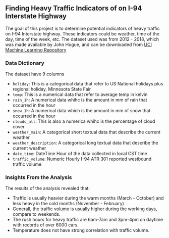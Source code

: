 ## Finding Heavy Traffic Indicators of on I-94 Interstate Highway
The goal of this project is to determine potential indicators of heavy traffic on I-94 Interstate highway. 
These indicators could be weather, time of the day, time of the week, etc.
The dataset used was from 2012 - 2018, which was made available by John Hogue, and can be downloaded from [UCI Machine Learning Repository](https://archive.ics.uci.edu/ml/datasets/Metro+Interstate+Traffic+Volume)

### Data Dictionary
The dataset have 9 columns

- `holiday`: This is a categorical data that refer to US National holidays plus regional holiday, Minnesota State Fair
- `temp`: This is a numerical data that refer to average temp in kelvin
- `rain_1h`: A numerical data whihc is the amount in mm of rain that occurred in the hour
- `snow_1h`: A numerical data which is the amount in mm of snow that occurred in the hour
- `clouds_all`: This is also a numerica whihc is the percentage of cloud cover
- `weather_main`: A categorical short textual data that describe the current weather
- `weather_description`: A categorical long textual data that describe the current weather
- `date_time`: DateTime Hour of the data collected in local CST time
- `traffic_volume`: Numeric Hourly I-94 ATR 301 reported westbound traffic volume

### Insights From the Analysis
The results of the analysis revealed that:
- Traffic is usually heavier during the warm months (March - October) and less heavy in the cold months (November - February)
- Generall, the traffic volume is usually higher during the working days, compare to weekends. 
- The rush hours for heavy traffic are 6am-7am and 3pm-4pm on daytime with records of over 6000 cars.
- Temperature does not have strong correlation with traffic volume.

